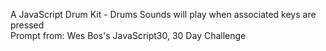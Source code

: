 A JavaScript Drum Kit - Drums Sounds will play when associated keys are pressed 
</br>
Prompt from: Wes Bos's JavaScript30, 30 Day Challenge